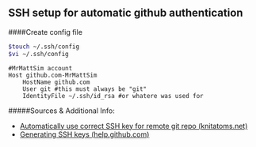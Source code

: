 ## SSH setup for automatic github authentication

####Create config file

```bash
$touch ~/.ssh/config
$vi ~/.ssh/config
```

	#MrMattSim account
	Host github.com-MrMattSim
	    HostName github.com
	    User git #this must always be "git"
	    IdentityFile ~/.ssh/id_rsa #or whatere was used for


#####Sources & Additional Info:
- [Automatically use correct SSH key for remote git repo (knitatoms.net)](http://knitatoms.net/2013/10/automatically-use-correct-ssh-key-for-remote-git-repo/) 
- [Generating SSH keys (help.github.com)](https://help.github.com/articles/generating-ssh-keys/) 
